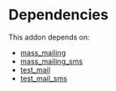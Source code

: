 # Dependencies

This addon depends on:

- [mass_mailing](https://github.com/bringout/oca-ocb-mail/tree/cf28d72fa447cbe72e9004691397255796aaa651/odoo-bringout-oca-ocb-mass_mailing)
- [mass_mailing_sms](https://github.com/bringout/oca-ocb-mail/tree/cf28d72fa447cbe72e9004691397255796aaa651/odoo-bringout-oca-ocb-mass_mailing_sms)
- [test_mail](https://github.com/bringout/oca-ocb-test/tree/537c8629aef3b3a7c784c654002227c49156c47f/odoo-bringout-oca-ocb-test_mail)
- [test_mail_sms](https://github.com/bringout/oca-ocb-mail/tree/cf28d72fa447cbe72e9004691397255796aaa651/odoo-bringout-oca-ocb-test_mail_sms)
